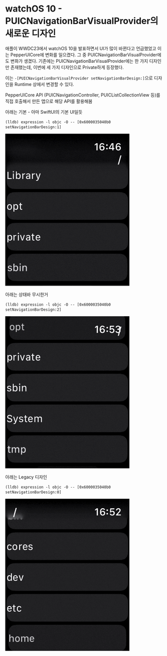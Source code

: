 # watchOS 10 - PUICNavigationBarVisualProvider의 새로운 디자인

애플이 WWDC23에서 watchOS 10을 발표하면서 UI가 많이 바뀐다고 언급했었고 이는 PepperUICore에 변화를 일으켰다. 그 중 PUICNavigationBarVisualProvider에도 변화가 생겼다. 기존에는 PUICNavigationBarVisualProvider에는 한 가지 디자인만 존재했는데, 이번에 세 가지 디자인으로 Private하게 등장했다.

이는 `-[PUICNavigationBarVisualProvider setNavigationBarDesign:]`으로 디자인을 Runtime 상에서 변경할 수 있다.

PepperUICore API (PUICNavigationController, PUICListCollectionView 등)를 직접 호출해서 만든 앱으로 해당 API를 활용해봄

아래는 기본 - 아마 SwiftUI의 기본 UI일듯

```
(lldb) expression -l objc -O -- [0x6000035040b0 setNavigationBarDesign:1]
```

![](1.gif)

아래는 상태바 무시한거

```
(lldb) expression -l objc -O -- [0x6000035040b0 setNavigationBarDesign:2]
```

![](2.gif)

아래는 Legacy 디자인

```
(lldb) expression -l objc -O -- [0x6000035040b0 setNavigationBarDesign:0]
```

![](0.gif)
